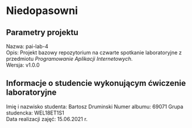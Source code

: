 # Niedopasowni

## Parametry projektu

Nazwa:  pai-lab-4  
Opis:   Projekt bazowy repozytorium na czwarte spotkanie laboratoryjne z przedmiotu *Programowanie Aplikacji Internetowych*.  
Wersja: v1.0.0  

## Informacje o studencie wykonującym ćwiczenie laboratoryjne

Imię i nazwisko studenta:   Bartosz Druminski
Numer albumu:               69071
Grupa studencka:            WEL18ET1S1  
Data realizacji zajęć:      15.06.2021 r.  
